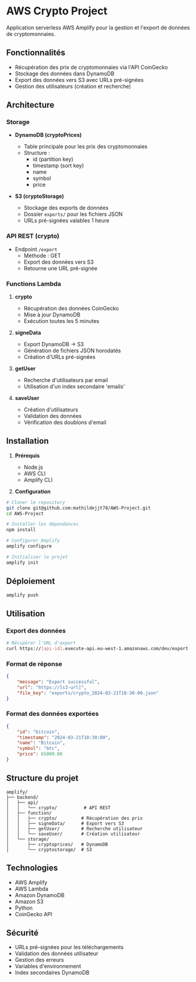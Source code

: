 # AWS Crypto Project

Application serverless AWS Amplify pour la gestion et l'export de données de cryptomonnaies.

## Fonctionnalités

- Récupération des prix de cryptomonnaies via l'API CoinGecko
- Stockage des données dans DynamoDB
- Export des données vers S3 avec URLs pré-signées
- Gestion des utilisateurs (création et recherche)

## Architecture

### Storage
- **DynamoDB (cryptoPrices)**
  - Table principale pour les prix des cryptomonnaies
  - Structure : 
    - id (partition key)
    - timestamp (sort key)
    - name
    - symbol
    - price

- **S3 (cryptoStorage)**
  - Stockage des exports de données
  - Dossier `exports/` pour les fichiers JSON
  - URLs pré-signées valables 1 heure

### API REST (crypto)
- Endpoint `/export`
  - Méthode : GET
  - Export des données vers S3
  - Retourne une URL pré-signée

### Functions Lambda

1. **crypto**
   - Récupération des données CoinGecko
   - Mise à jour DynamoDB
   - Exécution toutes les 5 minutes

2. **signeData**
   - Export DynamoDB → S3
   - Génération de fichiers JSON horodatés
   - Création d'URLs pré-signées

3. **getUser**
   - Recherche d'utilisateurs par email
   - Utilisation d'un index secondaire 'emails'

4. **saveUser**
   - Création d'utilisateurs
   - Validation des données
   - Vérification des doublons d'email

## Installation

1. **Prérequis**
   - Node.js
   - AWS CLI
   - Amplify CLI

2. **Configuration**
```bash
# Cloner le repository
git clone git@github.com:mathildejjt78/AWS-Project.git
cd AWS-Project

# Installer les dépendances
npm install

# Configurer Amplify
amplify configure

# Initialiser le projet
amplify init
```

## Déploiement

```bash
amplify push
```

## Utilisation

### Export des données
```bash
# Récupérer l'URL d'export
curl https://[api-id].execute-api.eu-west-1.amazonaws.com/dev/export
```

### Format de réponse
```json
{
    "message": "Export successful",
    "url": "https://[s3-url]",
    "file_key": "exports/crypto_2024-03-21T10-30-00.json"
}
```

### Format des données exportées
```json
{
    "id": "bitcoin",
    "timestamp": "2024-03-21T10:30:00",
    "name": "Bitcoin",
    "symbol": "btc",
    "price": 65000.00
}
```

## Structure du projet
```
amplify/
├── backend/
│   ├── api/
│   │   └── crypto/          # API REST
│   ├── function/
│   │   ├── crypto/         # Récupération des prix
│   │   ├── signeData/      # Export vers S3
│   │   ├── getUser/        # Recherche utilisateur
│   │   └── saveUser/       # Création utilisateur
│   └── storage/
│       ├── cryptoprices/   # DynamoDB
│       └── cryptostorage/  # S3
```

## Technologies
- AWS Amplify
- AWS Lambda
- Amazon DynamoDB
- Amazon S3
- Python
- CoinGecko API

## Sécurité
- URLs pré-signées pour les téléchargements
- Validation des données utilisateur
- Gestion des erreurs
- Variables d'environnement
- Index secondaires DynamoDB
